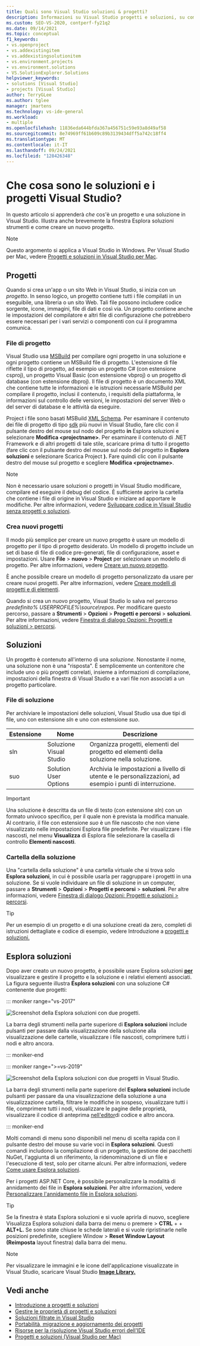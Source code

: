 ```yaml
---
title: Quali sono Visual Studio soluzioni & progetti?
description: Informazioni su Visual Studio progetti e soluzioni, su come creare nuovi progetti da un modello e su come visualizzare & gestire i progetti in Esplora soluzioni.
ms.custom: SEO-VS-2020, contperf-fy21q2
ms.date: 09/14/2021
ms.topic: conceptual
f1_keywords:
- vs.openproject
- vs.addexistingitem
- vs.addexistingsolutionitem
- vs.environment.projects
- vs.environment.solutions
- VS.SolutionExplorer.Solutions
helpviewer_keywords:
- solutions [Visual Studio]
- projects [Visual Studio]
author: TerryGLee
ms.author: tglee
manager: jmartens
ms.technology: vs-ide-general
ms.workload:
- multiple
ms.openlocfilehash: 11836eda644bfda367a456751c59e93a8d49af58
ms.sourcegitcommit: 8e74969ff61b609c89b3139434dff5a742c18ff4
ms.translationtype: MT
ms.contentlocale: it-IT
ms.lasthandoff: 09/24/2021
ms.locfileid: "128426348"
---
```

# <a name="what-are-solutions-and-projects-in-visual-studio"></a>Che cosa sono le soluzioni e i progetti Visual Studio?

In questo articolo si apprenderà  *che* cos'è un progetto e una soluzione in Visual Studio. Illustra anche brevemente la finestra Esplora soluzioni strumenti e come creare un nuovo progetto.

> [!NOTE]
> Questo argomento si applica a Visual Studio in Windows. Per Visual Studio per Mac, vedere [Progetti e soluzioni in Visual Studio per Mac](/visualstudio/mac/projects-and-solutions).

## <a name="projects"></a>Progetti

Quando si crea un'app o un sito Web in Visual Studio, si inizia con un *progetto*. In senso logico, un progetto contiene tutti i file compilati in un eseguibile, una libreria o un sito Web. Tali file possono includere codice sorgente, icone, immagini, file di dati e così via. Un progetto contiene anche le impostazioni del compilatore e altri file di configurazione che potrebbero essere necessari per i vari servizi o componenti con cui il programma comunica.

### <a name="project-file"></a>File di progetto

Visual Studio usa [MSBuild](../msbuild/msbuild.md) per compilare ogni progetto in una soluzione e ogni progetto contiene un MSBuild file di progetto. L'estensione di file riflette il tipo di progetto, ad esempio un progetto C# (con estensione csproj), un progetto Visual Basic (con estensione vbproj) o un progetto di database (con estensione dbproj). Il file di progetto è un documento XML che contiene tutte le informazioni e le istruzioni necessarie MSBuild per compilare il progetto, inclusi il contenuto, i requisiti della piattaforma, le informazioni sul controllo delle versioni, le impostazioni del server Web o del server di database e le attività da eseguire.

Project i file sono basati MSBuild [XML Schema](../msbuild/msbuild-project-file-schema-reference.md). Per esaminare il contenuto dei file di progetto di tipo [sdk](../msbuild/how-to-use-project-sdk.md) più nuovi in Visual Studio, fare clic con il pulsante destro del mouse sul nodo del progetto **in** Esplora soluzioni e selezionare **Modifica \<projectname\>**. Per esaminare il contenuto di .NET Framework e di altri progetti di tale stile, scaricare prima di tutto il progetto (fare clic con il pulsante destro del mouse sul nodo del progetto in **Esplora soluzioni** e selezionare Scarica Project **).** Fare quindi clic con il pulsante destro del mouse sul progetto e scegliere **Modifica \<projectname\>**.

> [!NOTE]
> Non è necessario usare soluzioni o progetti in Visual Studio modificare, compilare ed eseguire il debug del codice. È sufficiente aprire la cartella che contiene i file di origine in Visual Studio e iniziare ad apportare le modifiche. Per altre informazioni, vedere [Sviluppare codice in Visual Studio senza progetti o soluzioni](../ide/develop-code-in-visual-studio-without-projects-or-solutions.md).

### <a name="create-new-projects"></a>Crea nuovi progetti

Il modo più semplice per creare un nuovo progetto è usare un modello di progetto per il tipo di progetto desiderato. Un modello di progetto include un set di base di file di codice pre-generati, file di configurazione, asset e impostazioni. Usare **File**  >  **nuovo**  >  **Project** per selezionare un modello di progetto. Per altre informazioni, vedere [Creare un nuovo progetto](create-new-project.md).

È anche possibile creare un modello di progetto personalizzato da usare per creare nuovi progetti. Per altre informazioni, vedere [Creare modelli di progetti e di elementi](../ide/creating-project-and-item-templates.md).

Quando si crea un nuovo progetto, Visual Studio lo salva nel percorso *predefinito% USERPROFILE%\source\repos*. Per modificare questo percorso, passare a **Strumenti**  >  **Opzioni**  >  **Progetti e percorsi**  >  **soluzioni**. Per altre informazioni, vedere [Finestra di dialogo Opzioni: Progetti e soluzioni > percorsi](./reference/projects-solutions-locations-options.md).

## <a name="solutions"></a>Soluzioni

Un progetto è contenuto all'interno di una *soluzione*. Nonostante il nome, una soluzione non è una "risposta". È semplicemente un contenitore che include uno o più progetti correlati, insieme a informazioni di compilazione, impostazioni della finestra di Visual Studio e a vari file non associati a un progetto particolare.

### <a name="solution-file"></a>File di soluzione

Per archiviare le impostazioni delle soluzioni, Visual Studio usa due tipi di file, uno con estensione *sln* e uno con estensione *suo*.

|Estensione|Nome|Descrizione|
|---------------|----------|-----------------|
|sln|Soluzione Visual Studio|Organizza progetti, elementi del progetto ed elementi della soluzione nella soluzione.|
|suo|Solution User Options|Archivia le impostazioni a livello di utente e le personalizzazioni, ad esempio i punti di interruzione.|

> [!IMPORTANT]
> Una soluzione è descritta da un file di testo (con estensione *sln*) con un formato univoco specifico, per il quale non è prevista la modifica manuale. Al contrario, il file con estensione *suo* è un file nascosto che non viene visualizzato nelle impostazioni Esplora file predefinite. Per visualizzare i file nascosti, nel menu **Visualizza** di Esplora file selezionare la casella di controllo **Elementi nascosti**.

### <a name="solution-folder"></a>Cartella della soluzione

Una "cartella della soluzione" è una cartella virtuale che si trova solo **Esplora soluzioni**, in cui è possibile usarla per raggruppare i progetti in una soluzione. Se si vuole individuare un file di soluzione in un computer, passare a **Strumenti**  >  **Opzioni**  >  **Progetti e percorsi**  >  **soluzioni**. Per altre informazioni, vedere [Finestra di dialogo Opzioni: Progetti e soluzioni > percorsi](./reference/projects-solutions-locations-options.md).

> [!TIP]
> Per un esempio di un progetto e di una soluzione creati da zero, completi di istruzioni dettagliate e codice di esempio, vedere Introduzione a [progetti e soluzioni.](../get-started/tutorial-projects-solutions.md)

## <a name="solution-explorer"></a>Esplora soluzioni

Dopo aver creato un nuovo progetto, è possibile usare Esplora soluzioni **[per](use-solution-explorer.md)** visualizzare e gestire il progetto e la soluzione e i relativi elementi associati. La figura seguente illustra **Esplora soluzioni** con una soluzione C# contenente due progetti:

::: moniker range="vs-2017"

![Screenshot della Esplora soluzioni con due progetti.](../ide/media/vs2015_solution_explorer.png)

La barra degli strumenti nella parte superiore di **Esplora soluzioni** include pulsanti per passare dalla visualizzazione della soluzione alla visualizzazione delle cartelle, visualizzare i file nascosti, comprimere tutti i nodi e altro ancora.

::: moniker-end

::: moniker range=">=vs-2019"

![Screenshot della Esplora soluzioni con due progetti in Visual Studio.](../ide/media/solution-explorer.png)

La barra degli strumenti nella parte superiore del **Esplora soluzioni** include pulsanti per passare da una visualizzazione della soluzione [](managing-project-and-solution-properties.md) a una visualizzazione cartella, filtrare le modifiche in sospeso, visualizzare tutti i file, comprimere tutti i nodi, visualizzare le pagine delle proprietà, visualizzare il codice di anteprima [nell'editor](writing-code-in-the-code-and-text-editor.md)di codice e altro ancora.

::: moniker-end

Molti comandi di menu sono disponibili nel menu di scelta rapida con il pulsante destro del mouse su varie voci in **Esplora soluzioni**. Questi comandi includono la compilazione di un progetto, la gestione dei pacchetti NuGet, l'aggiunta di un riferimento, la ridenominazione di un file e l'esecuzione di test, solo per citarne alcuni. Per altre informazioni, vedere [Come usare Esplora soluzioni](use-solution-explorer.md).

Per i progetti ASP.NET Core, è possibile personalizzare la modalità di annidamento dei file in **Esplora soluzioni**. Per altre informazioni, vedere [Personalizzare l'annidamento file in Esplora soluzioni](file-nesting-solution-explorer.md).

> [!TIP]
> Se la finestra è stata Esplora soluzioni e si vuole aprirla di nuovo, scegliere Visualizza Esplora soluzioni dalla barra dei menu o premere  >   **CTRL** +  + **ALT+L.** Se sono state chiuse le schede laterali e si vuole ripristinarle nelle posizioni predefinite, scegliere Window  >  **Reset Window Layout (Reimposta** layout finestra) dalla barra dei menu.

> [!NOTE]
> Per visualizzare le immagini e le icone dell'applicazione visualizzate in Visual Studio, scaricare Visual Studio [**Image Library.**](https://www.microsoft.com/download/details.aspx?id=35825)

## <a name="see-also"></a>Vedi anche

- [Introduzione a progetti e soluzioni](../get-started/tutorial-projects-solutions.md)
- [Gestire le proprietà di progetti e soluzioni](managing-project-and-solution-properties.md)
- [Soluzioni filtrate in Visual Studio](filtered-solutions.md)
- [Portabilità, migrazione e aggiornamento dei progetti](../porting/port-migrate-and-upgrade-visual-studio-projects.md)
- [Risorse per la risoluzione Visual Studio errori dell'IDE](./reference/resources-for-troubleshooting-integrated-development-environment-errors.md)
- [Progetti e soluzioni (Visual Studio per Mac)](/visualstudio/mac/projects-and-solutions)
